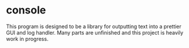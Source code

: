 # console
This program is designed to be a library for outputting text into a prettier GUI and log handler. 
Many parts are unfinished and this project is heavily work in progress.
